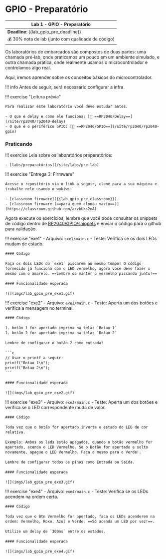# GPIO - Preparatório

| Lab 1 - GPIO - Preparatório                        |
|----------------------------------------------------|
| **Deadline**: {{lab_gpio_pre_deadline}}            |
| 💰 30% nota de lab (junto com qualidade de código) |


Os laboratórios de embarcados são compostos de duas partes: uma chamada pré-lab, onde praticamos um pouco em um ambiente simulado, e outra chamada prática, onde realmente usamos o microcontrolador e controlamos algo real.

Aqui, iremos aprender sobre os conceitos básicos do microcontrolador.

!!! info
    Antes de seguir, será necessário configurar a infra.

!!! exercise "Leitura prévia"

    Para realizar este laboratório você deve estudar antes.
   
    - O que é delay e como ele funciona: [📕 ==RP2040/Delay==](/site/rp2040/rp2040-delay)
    - O que é o periférico GPIO: [📘 ==RP2040/GPIO==](/site/rp2040/rp2040-gpio)

### Praticando

!!! exercise
    Leia sobre os laboratórios preparatórios:
    
    - [labs/preparatórios](/site/labs/pre-lab)

!!! exercise "Entrega 3: Firmware"
    
    Acesse o repositório via o link a seguir, clone para a sua máquina e trabalhe nele usando o wokiwi:
    
    - [classroom firmware]({{lab_gpio_pre_classroom}}) 
    - [classroom firmware (==para quem clonou vazio==)](https://classroom.github.com/a/vbUks2mA)

Agora execute os exercícios, lembre que você pode consultar os snippets de código dentro de [RP2040/GPIO/snippets](/site/rp2040/rp2040-gpio/#snippets) e enviar o código para o github para validação.

!!! exercise "exe1"
    - Arquivo: `exe1/main.c`
    - Teste: Verifica se os dois LEDs mudam de estado.
    
    #### Código
    
    Faça os dois LEDs do `exe1` piscarem ao mesmo tempo! O código fornecido já funciona com o LED vermelho, agora você deve fazer o mesmo com o amarelo. ==Lembre de manter o vermelho piscando junto!==
    
    #### Funcionalidade esperada
    
    ![](imgs/lab_gpio_pre_exe1.gif)
    
!!! exercise "exe2"
    - Arquivo: `exe2/main.c`
    - Teste: Aperta um dos botões e verifica a mensagem no terminal.
    
    #### Código
    
    1. botão 1 for apertado imprima na tela: `Botao 1`
    1. botão 2 for apertado imprima na tela: `Botao 2`
    
    Lembre de configurar o botão 2 como entrada!
    
    ```c 
    // Usar o printf a seguir:
    printf("Botao 1\n");
    printf("Botao 2\n");
    ```
 
    #### Funcionalidade esperada
    
    ![](imgs/lab_gpio_pre_exe2.gif)
    
!!! exercise "exe3"
    - Arquivo: `exe3/main.c`
    - Teste: Aperta um dos botões e verifica se o LED correspondente muda de valor.
    
    #### Código

    Toda vez que o botão for apertado inverta o estado do LED de cor relativa.
    
    Exemplo: Ambos os leds estão apagados, quando o botão vermelho for apertado, acenda o LED Vermelho. Se o Botão for apertado e solto novamente, apague o LED Vermelho. Faça o mesmo para o Verde!. 

    Lembre de configurar todos os pinos como Entrada ou Saída.

    #### Funcionalidade esperada
    
    ![](imgs/lab_gpio_pre_exe3.gif)
    
!!! exercise "exe4"
    - Arquivo: `exe4/main.c`
    - Teste: Verifica se os LEDs acendem na ordem certa.
    
    #### Código

    Toda vez que o Btn Vermelho for apertado, faca os LEDs acenderem na ordem: Vermelho, Roxo, Azul e Verde. ==Só acenda um LED por vez!==.
    
    Utilize um delay de `300ms` entre os estados.

    #### Funcionalidade esperada
    
    ![](imgs/lab_gpio_pre_exe4.gif)
